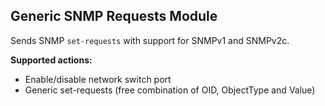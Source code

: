 ## Generic SNMP Requests Module

Sends SNMP `set-requests` with support for SNMPv1 and SNMPv2c.

**Supported actions:**

- Enable/disable network switch port
- Generic set-requests (free combination of OID, ObjectType and Value)

